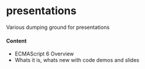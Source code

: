 presentations
=============

Various dumping ground for presentations

#### Content

* ECMAScript 6 Overview
 * Whats it is, whats new with code demos and slides


